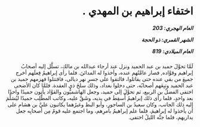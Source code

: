 <h1 dir="rtl">اختفاء إبراهيم بن المهدي .</h1>

<h5 dir="rtl">العام الهجري:  203

الشهر القمري: ذو الحجة

العام الميلادي: 819</h5>

<p dir="rtl">لَمَّا تحوَّلَ حميد بن عبد الحميد ونزل عند أرجاء عبدالله بن مالك، تسلَّل إليه أصحابُ إبراهيم وقوَّاده, فصار عامَّتُهم عنده، وأخذوا له المدائنَ. فلما رأى إبراهيمُ فِعلَهم أخرج جميعَ من بقي عنده حتى يقاتلوا، فالتقوا على جسرِ نهر ديالى، فاقتتلوا فهزمهم حميد بن عبد الحميد وتبِعَهم أصحابُه، حتى دخلوا بغداد، وذلك سلخَ ذي العقدة. فلمَّا كان الأضحى اختفى الفضلُ بن الربيع، ثم تحوَّلَ إلى حميد، وجعل الهاشميُّون والقوَّاد يأتون حميدًا واحدًا بعد واحدٍ، فلما رأى ذلك إبراهيمُ أُسقِطَ في يديه، وشَقَّ عليه، وكاتب المطَّلِب حميدًا ليُسَلِّمَ إليه ذلك الجانب، وكان سعيدُ بن الساجور، وأبو البط وغيرُهما يكاتبون عليَّ بن هشام على أن يأخذوا له إبراهيمَ، فلما علم إبراهيمُ بأمرِهم، وما اجتمع عليه قومٌ مِن أصحابِه جعل يداريهم، فلما جنَّه الليلُ اختفى.</p></br>

